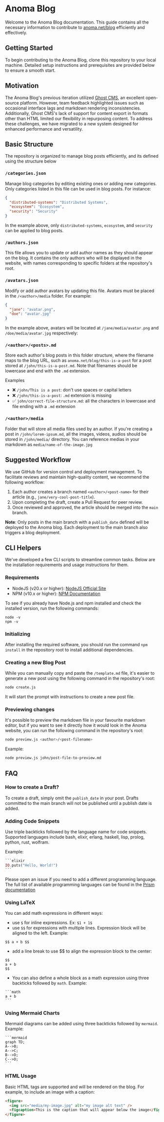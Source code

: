 # Anoma Blog

Welcome to the Anoma Blog documentation. This guide contains all the necessary information to contribute to [anoma.net/blog](https://anoma.net/blog) efficiently and effectively.

## Getting Started

To begin contributing to the Anoma Blog, clone this repository to your local machine. Detailed setup instructions and prerequisites are provided below to ensure a smooth start.

## Motivation

The Anoma Blog's previous iteration utilized [Ghost CMS](https://ghost.org), an excellent open-source platform. However, team feedback highlighted issues such as occasional interface lags and markdown rendering inconsistencies. Additionally, Ghost CMS's lack of support for content export in formats other than HTML limited our flexibility in repurposing content. To address these challenges, we have migrated to a new system designed for enhanced performance and versatility.

## Basic Structure

The repository is organized to manage blog posts efficiently, and its defined using the structure below

### `/categories.json`

Manage blog categories by editing existing ones or adding new categories. Only categories listed in this file can be used in blog posts. For instance:

```json
{
  "distributed-systems": "Distributed Systems",
  "ecosystem": "Ecosystem",
  "security": "Security"
}
```

In the example above, only `distributed-systems`, `ecosystem`, and `security` can be applied to blog posts.

### `/authors.json`

This file allows you to update or add author names as they should appear on the blog. It contains the only authors who will be displayed in the website, with names corresponding to specific folders at the repository's root.

### `/avatars.json`

Modify or add author avatars by updating this file. Avatars must be placed in the `/<author>/media` folder. For example:

```json
{
  "jane": "avatar.png",
  "doe": "avatar.jpg"
}
```

In the example above, avatars will be located at `/jane/media/avatar.png` and `/doe/media/avatar.jpg` respectively:

### `/<author>/<posts>.md`

Store each author's blog posts in this folder structure, where the filename maps to the blog URL, such as `anoma.net/blog/this-is-a-post` for a post stored at `/john/this-is-a-post.md`. Note that filenames should be lowercase and end with the `.md` extension.

Examples

- ❌ `/john/This is a post`: don't use spaces or capital letters
- ❌ `/john/this-is-a-post`: `.md` extension is missing
- ✅ `john/correct-file-structure.md`: all the characters in lowercase and file ending with a `.md` extension

### `/<author>/media`

Folder that will store all media files used by an author. If you're creating a post in `/john/lorem-ipsum.md`, all the images, videos, audios should be stored in `/john/media/` directory. You can reference medias in your markdown as `media/name-of-the-image.jpg`

## Suggested Workflow

We use GitHub for version control and deployment management. To facilitate reviews and maintain high-quality content, we recommend the following workflow:

1. Each author creates a branch named `<author>/<post-name>` for their article (e.g., `jane/very-cool-post-title`).
2. Upon completing the draft, create a Pull Request for peer review.
3. Once reviewed and approved, the article should be merged into the `main` branch.

**Note**: Only posts in the main branch with a `publish_date` defined will be deployed to the Anoma blog. Each deployment to the main branch also triggers a blog deployment.

## CLI Helpers

We've developed a few CLI scripts to streamline common tasks. Below are the installation requirements and usage instructions for them.

### Requirements

- NodeJS (v20.x or higher): [NodeJS Official Site](https://nodejs.org/en)
- NPM (v10.x or higher): [NPM Documentation](https://docs.npmjs.com/downloading-and-installing-node-js-and-npm)

To see if you already have Node.js and npm installed and check the installed version, run the following commands:

```
node -v
npm -v
```

### Initializing

After installing the required software, you should run the command `npm install` in the repository root to install additional dependencies.

### Creating a new Blog Post

While you can manually copy and paste the `/template.md` file, it's easier to generate a new post using the following command in the repository's root:

```bash
node create.js

```

It will start the prompt with instructions to create a new post file.

### Previewing changes

It's possible to preview the markdown file in your favourite markdown editor, but if you want to see it directly how it would look in the Anoma website, you can run the following command in the repository's root:

```bash
node preview.js <author>/<post-filename>
```

Example:

```bash
node preview.js john/post-file-to-preview.md
```

## FAQ

### How to create a Draft?

To create a draft, simply omit the `publish_date` in your post. Drafts committed to the main branch will not be published until a publish date is added.

### Adding Code Snippets

Use triple backticks followed by the language name for code snippets. Supported languages include bash, elixir, erlang, haskell, lisp, prolog, python, rust, wolfram.

Example:

````elixir
```elixir
IO.puts("Hello, World!")
```
````

Please open an issue if you need to add a different programming language. The full list of available programming languages can be found in the [Prism documentation](https://prismjs.com/#supported-languages)

### Using LaTeX

You can add math expressions in different ways:

- use `$` for inline expressions. Ex: `$1 + 1$`
- use `$$` for expressions with multiple lines. Expression block will be aligned to the left. Example:

```
$$ a + b $$
```

- add a line break to use \$\$ to align the expression block to the center:

```
$$
a + b
$$
```

- You can also define a whole block as a math expression using three backticks followed by `math`. Example:

````
```math
a + b
```
````

### Using Mermaid Charts

Mermaid diagrams can be added using three backticks followed by `mermaid`. Example:

````
```mermaid
graph TD;
A-->B;
A-->C;
B-->D;
C-->D;
```
````

### HTML Usage

Basic HTML tags are supported and will be rendered on the blog. For example, to include an image with a caption:

```html
<figure>
  <img src="media/my-image.jpg" alt="my image alt text" />
  <figcaption>This is the caption that will appear below the image</figcaption>
</figure>
```
